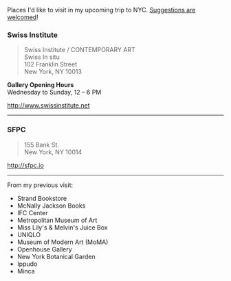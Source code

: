 Places I'd like to visit in my upcoming trip to NYC. [Suggestions are welcomed](https://github.com/javierarce/NYC/issues)!

### Swiss Institute

> Swiss Institute / CONTEMPORARY ART  
> Swiss In situ  
> 102 Franklin Street  
> New York, NY 10013

**Gallery Opening Hours**  
Wednesday to Sunday, 12 – 6 PM

http://www.swissinstitute.net

---

### SFPC

> 155 Bank St.  
> New York, NY 10014

http://sfpc.io

---

From my previous visit:

- Strand Bookstore
- McNally Jackson Books
- IFC Center
- Metropolitan Museum of Art
- Miss Lily's & Melvin's Juice Box
- UNIQLO
- Museum of Modern Art (MoMA)
- Openhouse Gallery
- New York Botanical Garden
- Ippudo
- Minca
